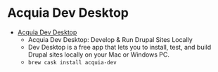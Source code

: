 # Acquia Dev Desktop
- [Acquia Dev Desktop](https://www.acquia.com/drupal/acquia-dev-desktop)
  -  Acquia Dev Desktop: Develop & Run Drupal Sites Locally
  - Dev Desktop is a free app that lets you to install, test, and build Drupal sites locally on your Mac or Windows PC.
  - `brew cask install acquia-dev`
